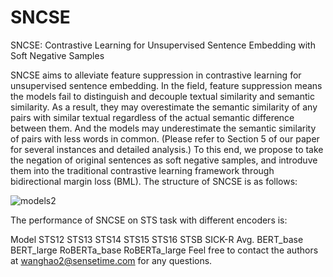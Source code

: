 # SNCSE
SNCSE: Contrastive Learning for Unsupervised Sentence Embedding with Soft Negative Samples

SNCSE aims to alleviate feature suppression in contrastive learning for unsupervised sentence embedding. In the field, feature suppression means the models fail to distinguish and decouple textual similarity and semantic similarity. As a result, they may overestimate the semantic similarity of any pairs with similar textual regardless of the actual semantic difference between them. And the models may underestimate the semantic similarity of pairs with less words in common. (Please refer to Section 5 of our paper for several instances and detailed analysis.) To this end, we propose to take the negation of original sentences as soft negative samples, and introduve them into the traditional contrastive learning framework through bidirectional margin loss (BML). The structure of SNCSE is as follows:

![models2](https://user-images.githubusercontent.com/49329979/149649193-849afb0a-6cdf-4944-90ff-eb917ef8653a.png)

The performance of SNCSE on STS task with different encoders is:

Model         STS12 STS13 STS14 STS15 STS16 STSB SICK-R Avg.
BERT_base
BERT_large
RoBERTa_base
RoBERTa_large
Feel free to contact the authors at wanghao2@sensetime.com for any questions.
